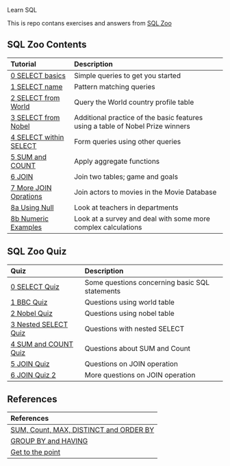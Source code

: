 <!-- ABOUT PROJECT -->
Learn SQL

This is repo contans exercises and answers from [SQL Zoo](https://sqlzoo.net/wiki/SQL_Tutorial) 


## SQL Zoo Contents
| Tutorial | Description |
| :--- | :--- |
| [0 SELECT basics](https://github.com/ojudz08/sqlzoo-answers/tree/main/SQL%20Tutorials/0-SELECT%20basics) | Simple queries to get you started |
| [1 SELECT name](https://github.com/ojudz08/sqlzoo-answers/tree/main/SQL%20Tutorials/1-SELECT%20name) | Pattern matching queries |
| [2 SELECT from World](https://github.com/ojudz08/sqlzoo-answers/tree/main/SQL%20Tutorials/2-SELECT%20from%20World) | Query the World country profile table |
| [3 SELECT from Nobel](https://github.com/ojudz08/sqlzoo-answers/tree/main/SQL%20Tutorials/3-SELECT%20from%20Nobel) | Additional practice of the basic features using a table of Nobel Prize winners |
| [4 SELECT within SELECT](https://github.com/ojudz08/sqlzoo-answers/tree/main/SQL%20Tutorials/4-SELECT%20within%20SELECT) | Form queries using other queries |
| [5 SUM and COUNT](https://github.com/ojudz08/sqlzoo-answers/tree/main/SQL%20Tutorials/5-SUM%20and%20COUNT) | Apply aggregate functions |
| [6 JOIN](https://github.com/ojudz08/sqlzoo-answers/tree/main/SQL%20Tutorials/6-JOIN) | Join two tables; game and goals |
| [7 More JOIN Oprations](https://github.com/ojudz08/sqlzoo-answers/tree/main/SQL%20Tutorials/7-More%20JOIN%20operations) | Join actors to movies in the Movie Database |
| [8a Using Null](https://github.com/ojudz08/sqlzoo-answers/tree/main/SQL%20Tutorials/8a-Using%20Null) | Look at teachers in departments |
| [8b Numeric Examples]() | Look at a survey and deal with some more complex calculations |


## SQL Zoo Quiz
| Quiz | Description |
| :--- | :--- |
| [0 SELECT Quiz](https://github.com/ojudz08/sqlzoo-answers/tree/main/SQL%20Quizes/0-SELECT%20Quiz) | Some questions concerning basic SQL statements |
| [1 BBC Quiz](https://github.com/ojudz08/sqlzoo-answers/tree/main/SQL%20Quizes/1-BBC%20Quiz) | Questions using world table |
| [2 Nobel Quiz](https://github.com/ojudz08/sqlzoo-answers/tree/main/SQL%20Quizes/2-Nobel%20Quiz) | Questions using nobel table |
| [3 Nested SELECT Quiz](https://github.com/ojudz08/sqlzoo-answers/tree/main/SQL%20Quizes/3-Nested%20SELECT%20Quiz) | Questions with nested SELECT |
| [4 SUM and COUNT Quiz](https://github.com/ojudz08/sqlzoo-answers/tree/main/SQL%20Quizes/4-SUM%20and%20COUNT%20Quiz) | Questions about SUM and Count |
| [5 JOIN Quiz](https://github.com/ojudz08/sqlzoo-answers/tree/main/SQL%20Quizes/5-JOIN%20Quiz) | Questions on JOIN operation |
| [6 JOIN Quiz 2](https://github.com/ojudz08/sqlzoo-answers/tree/main/SQL%20Quizes/6-JOIN%20Quiz%202) | More questions on JOIN operation |



## References
| References | 
| :--- | 
| [SUM, Count, MAX, DISTINCT and ORDER BY](https://github.com/ojudz08/sqlzoo-answers/tree/main/References/SUM%2C%20Count%2C%20MAX%2C%20DISTINCT%20and%20ORDER%20BY) |
| [GROUP BY and HAVING](https://github.com/ojudz08/sqlzoo-answers/tree/main/References/GROUP%20BY%20and%20HAVING) |
| [Get to the point](https://github.com/ojudz08/sqlzoo-answers/tree/main/References/Get%20to%20the%20point) |

